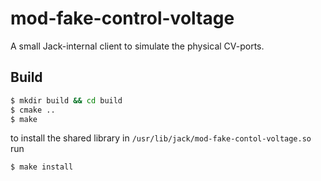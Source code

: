 # mod-fake-control-voltage

A small Jack-internal client to simulate the physical CV-ports.


## Build
```bash
$ mkdir build && cd build
$ cmake ..
$ make
```

to install the shared library in `/usr/lib/jack/mod-fake-contol-voltage.so` run

```bash
$ make install
```
